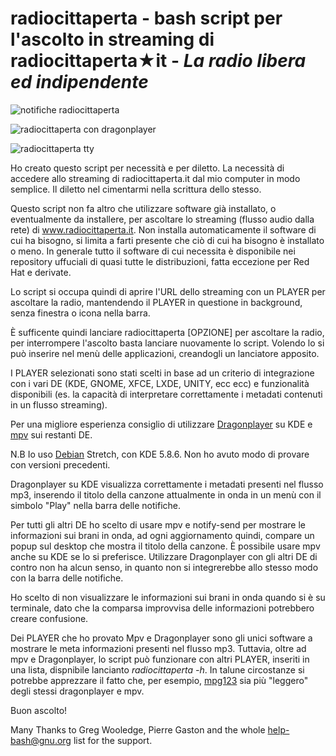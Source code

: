 # radiocittaperta - bash script per l'ascolto in streaming di radiocittaperta★it - _La radio libera ed indipendente_

![notifiche radiocittaperta](https://b2aeaa58a57a200320db-8b65b95250e902c437b256b5abf3eac7.ssl.cf5.rackcdn.com/media_entries/17147/radiocittaperta.gif "notifiche radiocittaperta")

![radiocittaperta con dragonplayer](https://b2aeaa58a57a200320db-8b65b95250e902c437b256b5abf3eac7.ssl.cf5.rackcdn.com/media_entries/17148/Screenshot_20180412_182251.png "radiocittaperta kde")

![radiocittaperta tty](https://b2aeaa58a57a200320db-8b65b95250e902c437b256b5abf3eac7.ssl.cf5.rackcdn.com/media_entries/17149/screen.png "radiocittaperta da terminale")

Ho creato questo script per necessità e per diletto. La necessità di accedere allo streaming di radiocittaperta.it dal mio computer in modo semplice. Il diletto nel cimentarmi nella scrittura dello stesso.

Questo script non fa altro che utilizzare software già installato, o eventualmente da installere, per ascoltare lo streaming (flusso audio dalla rete) di www.radiocittaperta.it. Non installa automaticamente il software di cui ha bisogno, si limita a farti presente che ciò di cui ha bisogno è installato o meno. In generale tutto il software di cui necessita è disponibile nei repository uffuciali di quasi tutte le distribuzioni, fatta eccezione per Red Hat e derivate.

Lo script si occupa quindi di aprire l'URL dello streaming con un PLAYER per ascoltare la radio, mantendendo il PLAYER in questione in background, senza finestra o icona nella barra.

È sufficente quindi lanciare radiocittaperta [OPZIONE] per ascoltare la radio, per interrompere l'ascolto basta lanciare nuovamente lo script. Volendo lo si può inserire nel menù delle applicazioni, creandogli un lanciatore apposito.

I PLAYER selezionati sono stati scelti in base ad un criterio di integrazione con i vari DE (KDE, GNOME, XFCE, LXDE, UNITY, ecc ecc) e funzionalità disponibili (es. la capacità di interpretare correttamente i metadati contenuti in un flusso streaming).

Per una migliore esperienza consiglio di utilizzare [Dragonplayer](https://www.kde.org/applications/multimedia/dragonplayer/) su KDE e [mpv](https://mpv.io/) sui restanti DE.

N.B Io uso [Debian](https://www.kde.org/applications/multimedia/dragonplayer/) Stretch, con KDE 5.8.6. Non ho avuto modo di provare con versioni precedenti.

Dragonplayer su KDE visualizza correttamente i metadati presenti nel flusso mp3, inserendo il titolo della canzone attualmente in onda in un menù con il simbolo "Play" nella barra delle notifiche.

Per tutti gli altri DE ho scelto di usare mpv e notify-send per mostrare le informazioni sui brani in onda, ad ogni aggiornamento quindi, compare un popup sul desktop che mostra il titolo della canzone. È possibile usare mpv anche su KDE se lo si preferisce. Utilizzare Dragonplayer con gli altri DE di contro non ha alcun senso, in quanto non si integrerebbe allo stesso modo con la barra delle notifiche.

Ho scelto di non visualizzare le informazioni sui brani in onda quando si è su terminale, dato che la comparsa improvvisa delle informazioni potrebbero creare confusione.

Dei PLAYER che ho provato Mpv e Dragonplayer sono gli unici software a mostrare le meta informazioni presenti nel flusso mp3. Tuttavia, oltre ad mpv e Dragonplayer, lo script può funzionare con altri PLAYER, inseriti in una lista, dispnibile lancianto _radiocittaperta -h_. In talune circostanze si potrebbe apprezzare il fatto che, per esempio, [mpg123](https://mpg123.de/) sia più "leggero" degli stessi dragonplayer e mpv.

Buon ascolto!

Many Thanks to Greg Wooledge, Pierre Gaston and the whole help-bash@gnu.org list 
for the support.
